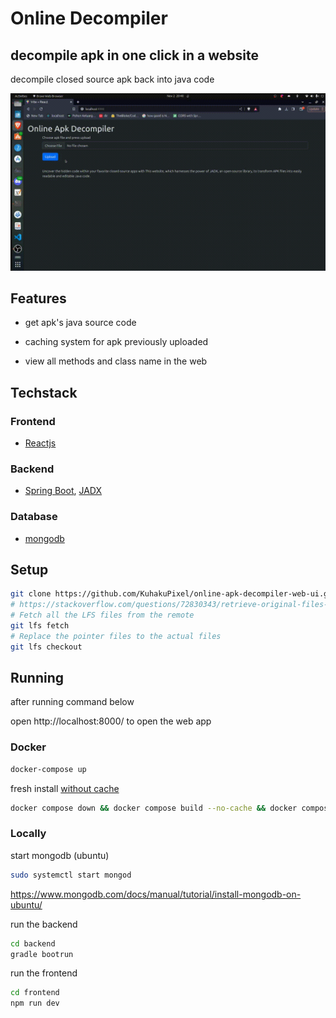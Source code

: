 # Online Decompiler

## decompile apk in one click in a website 
decompile closed source apk back into java code

![](./assets/showcase.gif)

## Features

- get apk's java source code

- caching system for apk previously uploaded

- view all methods and class name in the web

## Techstack
### Frontend 
- [Reactjs](https://react.dev/)

### Backend 
- [Spring Boot](https://spring.io/projects/spring-boot), [JADX](https://github.com/skylot/jadx)

### Database
- [mongodb](https://www.mongodb.com/)


## Setup


```sh
git clone https://github.com/KuhakuPixel/online-apk-decompiler-web-ui.git
# https://stackoverflow.com/questions/72830343/retrieve-original-files-after-a-git-clone-with-git-lfs
# Fetch all the LFS files from the remote
git lfs fetch
# Replace the pointer files to the actual files
git lfs checkout
```

## Running

after running command below

open http://localhost:8000/ to open the web app
### Docker


```sh
docker-compose up
```

fresh install [without cache](https://stackoverflow.com/a/44152540/14073678)
```sh
docker compose down && docker compose build --no-cache && docker compose up
```

### Locally

start mongodb (ubuntu)

```sh
sudo systemctl start mongod

```
https://www.mongodb.com/docs/manual/tutorial/install-mongodb-on-ubuntu/

run the backend 

```sh
cd backend
gradle bootrun
```

run the frontend 

```sh
cd frontend
npm run dev
```
